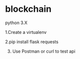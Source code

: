 # blockchain
python 3.X

1.Create a virtualenv

2.pip install flask requests

3. Use Postman or curl to test api


